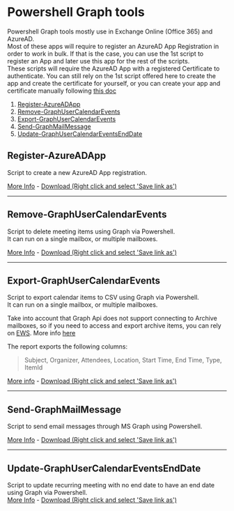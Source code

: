 # Powershell Graph tools
Powershell Graph tools mostly use in Exchange Online (Office 365) and AzureAD.  
Most of these apps will require to register an AzureAD App Registration in order to work in bulk. If that is the case, you can use the 1st script to register an App and later use this app for the rest of the scripts.  
These scripts will require the AzureAD App with a registered Certificate to authenticate. You can still rely on the 1st script offered here to create the app and create the certificate for yourself, or you can create your app and certificate manually following [this doc](https://learn.microsoft.com/en-us/azure/active-directory/develop/howto-create-self-signed-certificate)  

1. [Register-AzureADApp](#register-azureadapp)
2. [Remove-GraphUserCalendarEvents](#remove-graphusercalendarevents)
3. [Export-GraphUserCalendarEvents](#export-graphusercalendarevents)
4. [Send-GraphMailMessage](#send-graphmailmessage)
5. [Update-GraphUserCalendarEventsEndDate](#update-graphusercalendareventsenddate)

## Register-AzureADApp
Script to create a new AzureAD App registration.  

[More Info](/Register-AzureADApp/) - [Download (Right click and select 'Save link as')](https://raw.githubusercontent.com/agallego-css/Graphtools/master/Register-AzureADApp/Register-AzureADApp.ps1)  

----

## Remove-GraphUserCalendarEvents
Script to delete meeting items using Graph via Powershell.  
It can run on a single mailbox, or multiple mailboxes.  

[More Info](/Remove-GraphUserCalendarEvents/) - [Download (Right click and select 'Save link as')](https://raw.githubusercontent.com/agallego-css/Graphtools/master/Remove-GraphUserCalendarEvents/Remove-GraphUserCalendarEvents.ps1)  

----

## Export-GraphUserCalendarEvents
Script to export calendar items to CSV using Graph via Powershell.  
It can run on a single mailbox, or multiple mailboxes.  

Take into account that Graph Api does not support connecting to Archive mailboxes, so if you need to access and export archive items, you can rely on [EWS](https://github.com/agallego-css/tools#export-calendar-items-exo). More info [here](https://docs.microsoft.com/en-us/graph/api/resources/mail-api-overview?view=graph-rest-1.0)  

The report exports the following columns:  
> Subject, Organizer, Attendees, Location, Start Time, End Time, Type, ItemId  

[More info](/Export-GraphUserCalendarEvents/) - [Download (Right click and select 'Save link as')](https://raw.githubusercontent.com/agallego-css/Graphtools/master/Export-GraphUserCalendarEvents/Export-GraphUserCalendarEvents.ps1)  

----

## Send-GraphMailMessage

Script to send email messages through MS Graph using Powershell.

[More Info](/Send-GraphMailMessage/) - [Download (Right click and select 'Save link as')](https://raw.githubusercontent.com/agallego-css/Graphtools/master/send-GraphMailMessage/Send-GraphMailMessage.ps1)

----

## Update-GraphUserCalendarEventsEndDate  

Script to update recurring meeting with no end date to have an end date using Graph via Powershell.  
[More Info](/Update-GraphUserCalendarEvents/) - [Download (Right click and select 'Save link as')](https://raw.githubusercontent.com/agallego-css/Graphtools/master/Update-GraphUserCalendarEvents/Update-GraphUserCalendarEventsEndDate.ps1)